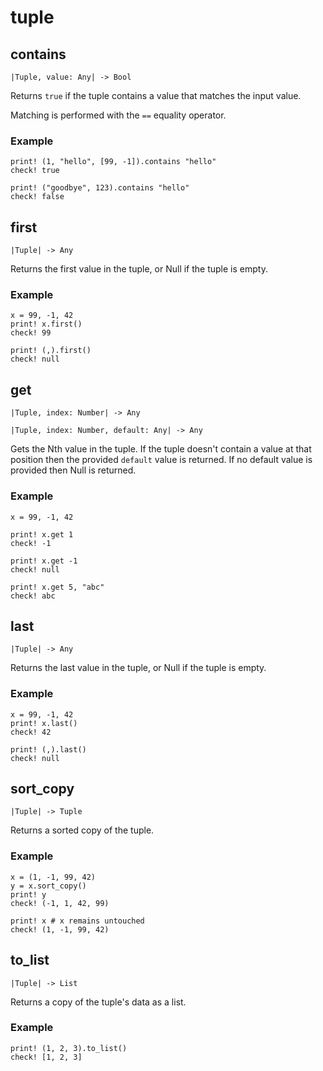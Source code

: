 # tuple

## contains

```kototype
|Tuple, value: Any| -> Bool
```

Returns `true` if the tuple contains a value that matches the input value.

Matching is performed with the `==` equality operator.

### Example

```koto
print! (1, "hello", [99, -1]).contains "hello"
check! true

print! ("goodbye", 123).contains "hello"
check! false
```

## first

```kototype
|Tuple| -> Any
```

Returns the first value in the tuple, or Null if the tuple is empty.

### Example

```koto
x = 99, -1, 42
print! x.first()
check! 99

print! (,).first()
check! null
```

## get

```kototype
|Tuple, index: Number| -> Any
```
```kototype
|Tuple, index: Number, default: Any| -> Any
```

Gets the Nth value in the tuple.
If the tuple doesn't contain a value at that position then the provided `default`
value is returned. If no default value is provided then Null is returned.

### Example

```koto
x = 99, -1, 42

print! x.get 1
check! -1

print! x.get -1
check! null

print! x.get 5, "abc"
check! abc
```

## last

```kototype
|Tuple| -> Any
```

Returns the last value in the tuple, or Null if the tuple is empty.

### Example

```koto
x = 99, -1, 42
print! x.last()
check! 42

print! (,).last()
check! null
```

## sort_copy

```kototype
|Tuple| -> Tuple
```

Returns a sorted copy of the tuple.

### Example

```koto
x = (1, -1, 99, 42)
y = x.sort_copy()
print! y
check! (-1, 1, 42, 99)

print! x # x remains untouched
check! (1, -1, 99, 42)
```

## to_list

```kototype
|Tuple| -> List
```

Returns a copy of the tuple's data as a list.

### Example

```koto
print! (1, 2, 3).to_list()
check! [1, 2, 3]
```
